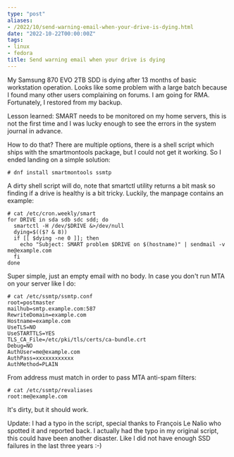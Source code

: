 ```yaml
---
type: "post"
aliases:
- /2022/10/send-warning-email-when-your-drive-is-dying.html
date: "2022-10-22T00:00:00Z"
tags:
- linux
- fedora
title: Send warning email when your drive is dying
---
```


My Samsung 870 EVO 2TB SDD is dying after 13 months of basic workstation
operation. Looks like some problem with a large batch because I found many
other users complaining on forums. I am going for RMA. Fortunately, I restored
from my backup.

Lesson learned: SMART needs to be monitored on my home servers, this is not the
first time and I was lucky enough to see the errors in the system journal in
advance.

How to do that? There are multiple options, there is a shell script which ships
with the smartmontools package, but I could not get it working. So I ended
landing on a simple solution:

	# dnf install smartmontools ssmtp

A dirty shell script will do, note that smartctl utility returns a bit mask so
finding if a drive is healthy is a bit tricky. Luckily, the manpage contains an
example:

	# cat /etc/cron.weekly/smart
	for DRIVE in sda sdb sdc sdd; do
	  smartctl -H /dev/$DRIVE &>/dev/null
	  dying=$(($? & 8))
	  if [[ $dying -ne 0 ]]; then
	    echo "Subject: SMART problem $DRIVE on $(hostname)" | sendmail -v me@example.com
	  fi
	done

Super simple, just an empty email with no body. In case you don't run MTA on
your server like I do:

	# cat /etc/ssmtp/ssmtp.conf
	root=postmaster
	mailhub=smtp.example.com:587
	RewriteDomain=example.com
	Hostname=example.com
	UseTLS=NO
	UseSTARTTLS=YES
	TLS_CA_File=/etc/pki/tls/certs/ca-bundle.crt
	Debug=NO
	AuthUser=me@example.com
	AuthPass=xxxxxxxxxxxx
	AuthMethod=PLAIN

From address must match in order to pass MTA anti-spam filters:

	# cat /etc/ssmtp/revaliases
	root:me@example.com

It's dirty, but it should work.

Update: I had a typo in the script, special thanks to François Le Nalio who
spotted it and reported back. I actually had the typo in my original script,
this could have been another disaster. Like I did not have enough SSD failures
in the last three years :-)
